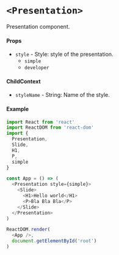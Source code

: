 # `<Presentation>`

Presentation component.

#### Props

- `style` - Style: style of the presentation.
  - `simple`
  - `developer`

#### ChildContext
- `styleName` - String: Name of the style.

#### Example

```js
import React from 'react'
import ReactDOM from 'react-dom'
import {
  Presentation,
  Slide,
  H1,
  P,
  simple
}

const App = () => (
  <Presentation style={simple}>
    <Slide>
      <H1>Hello world</H1>
      <P>Bla Bla Bla</P>
    </Slide>
  </Presentation>
)

ReactDOM.render(
  <App />,
  document.getElementById('root')
)
```
